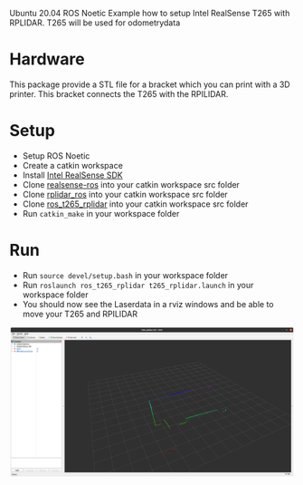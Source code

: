 Ubuntu 20.04 ROS Noetic Example how to setup Intel RealSense T265 with RPLIDAR. T265 will be used for odometrydata 

# Hardware
This package provide a STL file for a bracket which you can print with a 3D printer. This bracket connects the T265 with the RPILIDAR.

# Setup
* Setup ROS Noetic
* Create a catkin workspace
* Install [Intel RealSense SDK](https://github.com/IntelRealSense/librealsense)
* Clone [realsense-ros](https://github.com/IntelRealSense/realsense-ros) into your catkin workspace src folder
* Clone [rplidar_ros](https://github.com/robopeak/rplidar_ros) into your catkin workspace src folder
* Clone [ros_t265_rplidar](https://github.com/mirkix/ros_t265_rplidar) into your catkin workspace src folder
* Run `catkin_make` in your workspace folder

# Run
* Run `source devel/setup.bash` in your workspace folder
* Run `roslaunch ros_t265_rplidar t265_rplidar.launch` in your workspace folder
* You should now see the Laserdata in a rviz windows and be able to move your T265 and RPILIDAR

 ![T265 RPILIDAR RVIZ](img/t265_rplidar_rviz.png)
